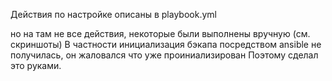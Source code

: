 Действия по настройке описаны в playbook.yml

но на там не все действия, некоторые были выполнены вручную (см. скриншоты)
В частности инициализация бэкапа посредством ansible не получилась, он жаловался что уже проиниализирован
Поэтому сделал это руками.
